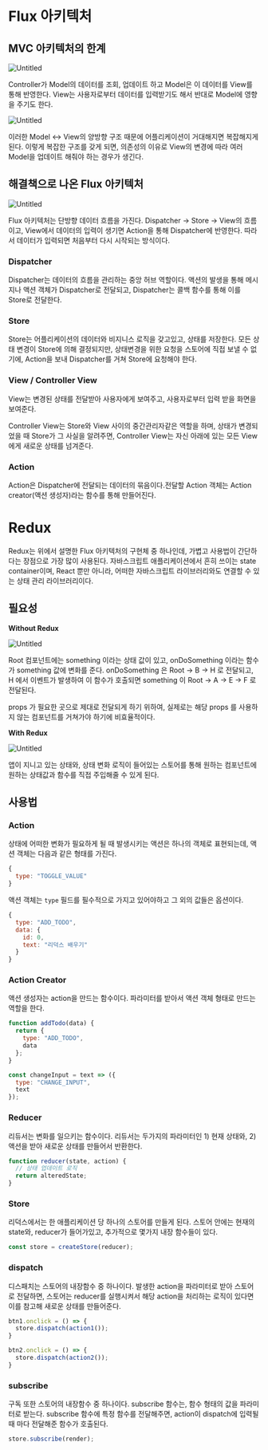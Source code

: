 # Flux 아키텍처

## MVC 아키텍처의 한계

![Untitled](https://media.vlpt.us/images/alskt0419/post/ee1b0474-26a8-448e-bc2f-cda1724038fa/image.png)

Controller가 Model의 데이터를 조회, 업데이트 하고 Model은 이 데이터를 View를 통해 반영한다. View는 사용자로부터 데이터를 입력받기도 해서 반대로 Model에 영향을 주기도 한다.

![Untitled](https://media.vlpt.us/images/alskt0419/post/35a7a12e-4f0d-416c-889c-92bdeca47dbb/image%20(1).png)

이러한 Model ↔  View의 양방향 구조 때문에 어플리케이션이 거대해지면 복잡해지게 된다. 이렇게 복잡한 구조를 갖게 되면, 의존성의 이유로 View의 변경에 따라 여러 Model을 업데이트 해줘야 하는 경우가 생긴다.

## 해결책으로 나온 Flux 아키텍처

![Untitled](https://haruair.github.io/flux/img/flux-simple-f8-diagram-with-client-action-1300w.png)

Flux 아키텍처는 단방향 데이터 흐름을 가진다. Dispatcher → Store → View의 흐름이고, View에서 데이터의 입력이 생기면 Action을 통해 Dispatcher에 반영한다. 따라서 데이터가 입력되면 처음부터 다시 시작되는 방식이다.

### Dispatcher

Dispatcher는 데이터의 흐름을 관리하는 중앙 허브 역할이다. 액션의 발생을 통해 메시지나 액션 객체가 Dispatcher로 전달되고, Dispatcher는 콜백 함수를 통해 이를 Store로 전달한다.

### Store

Store는 어플리케이션의 데이터와 비지니스 로직을 갖고있고, 상태를 저장한다. 모든 상태 변경이 Store에 의해 결정되지만, 상태변경을 위한 요청을 스토어에 직접 보낼 수 없기에, Action을 보내 Dispatcher를 거쳐 Store에 요청해야 한다.

### View / Controller View

View는 변경된 상태를 전달받아 사용자에게 보여주고, 사용자로부터 입력 받을 화면을 보여준다.

Controller View는 Store와 View 사이의 중간관리자같은 역할을 하며, 상태가 변경되었을 때 Store가 그 사실을 알려주면, Controller View는 자신 아래에 있는 모든 View에게 새로운 상태를 넘겨준다.

### Action

Action은 Dispatcher에 전달되는 데이터의 묶음이다.전달할 Action 객체는 Action creator(액션 생성자)라는 함수를 통해 만들어진다.

# Redux

Redux는 위에서 설명한 Flux 아키텍처의 구현체 중 하나인데, 가볍고 사용법이 간단하다는 장점으로 가장 많이 사용된다. 자바스크립트 애플리케이션에서 흔히 쓰이는 state container이며, React 뿐만 아니라, 어떠한 자바스크립트 라이브러리와도 연결할 수 있는 상태 관리 라이브러리이다.


## 필요성

**Without Redux**

![Untitled](https://i.imgur.com/RFjWPuh.png)

Root 컴포넌트에는 something 이라는 상태 값이 있고, onDoSomething 이라는 함수가 something 값에 변화를 준다. onDoSomething 은 Root -> B -> H 로 전달되고, H 에서 이벤트가 발생하여 이 함수가 호출되면 something 이 Root -> A -> E -> F 로 전달된다.

props 가 필요한 곳으로 제대로 전달되게 하기 위하여, 실제로는 해당 props 를 사용하지 않는 컴포넌트를 거쳐가야 하기에 비효율적이다.

**With Redux**

![Untitled](https://i.imgur.com/U3S2iJ8.png)

앱이 지니고 있는 상태와, 상태 변화 로직이 들어있는 스토어를 통해 원하는 컴포넌트에 원하는 상태값과 함수를 직접 주입해줄 수 있게 된다.

## 사용법

### Action

상태에 어떠한 변화가 필요하게 될 때 발생시키는 액션은 하나의 객체로 표현되는데, 액션 객체는 다음과 같은 형태를 가진다.

```jsx
{
  type: "TOGGLE_VALUE"
}
```

액션 객체는 `type` 필드를 필수적으로 가지고 있어야하고 그 외의 값들은 옵션이다.

```jsx
{
  type: "ADD_TODO",
  data: {
    id: 0,
    text: "리덕스 배우기"
  }
}
```

### Action Creator

액션 생성자는 action을 만드는 함수이다. 파라미터를 받아서 액션 객체 형태로 만드는 역할을 한다.

```jsx
function addTodo(data) {
  return {
    type: "ADD_TODO",
    data
  };
}

const changeInput = text => ({
  type: "CHANGE_INPUT",
  text
});
```

### Reducer

리듀서는 변화를 일으키는 함수이다. 리듀서는 두가지의 파라미터인 1) 현재 상태와, 2) 액션을 받아 새로운 상태를 만들어서 반환한다.

```jsx
function reducer(state, action) {
  // 상태 업데이트 로직
  return alteredState;
}
```

### Store

리덕스에서는 한 애플리케이션 당 하나의 스토어를 만들게 된다. 스토어 안에는 현재의 state와, reducer가 들어가있고, 추가적으로 몇가지 내장 함수들이 있다.

```jsx
const store = createStore(reducer);
```

### dispatch

디스패치는 스토어의 내장함수 중 하나이다. 발생한 action을 파라미터로 받아 스토어로 전달하면, 스토어는 reducer를 실행시켜서 해당 action을 처리하는 로직이 있다면 이를 참고해 새로운 상태를 만들어준다. 

```jsx
btn1.onclick = () => {
  store.dispatch(action1());
}

btn2.onclick = () => {
  store.dispatch(action2());
}
```

### subscribe

구독 또한 스토어의 내장함수 중 하나이다. subscribe 함수는, 함수 형태의 값을 파라미터로 받는다. subscribe 함수에 특정 함수를 전달해주면, action이 dispatch에 입력될 때 마다 전달해준 함수가 호출된다.

```jsx
store.subscribe(render);
```